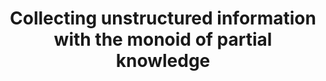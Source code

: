 ---
title: Collecting unstructured information with the monoid of partial knowledge
url: http://byorgey.wordpress.com/2008/04/17/collecting-unstructured-information-with-the-monoid-of-partial-knowledge/
authors:
- Brent Yorgey
type: article
tags:
- monoids
doHaskell-type: blog post
dohaskell-year: 2008
---